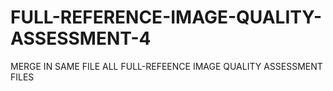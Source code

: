 # FULL-REFERENCE-IMAGE-QUALITY-ASSESSMENT-4
MERGE IN SAME FILE ALL FULL-REFEENCE IMAGE QUALITY ASSESSMENT FILES
